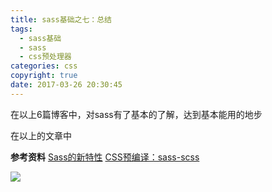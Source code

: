 ```yaml
---
title: sass基础之七：总结
tags:
  - sass基础
  - sass
  - css预处理器
categories: css
copyright: true
date: 2017-03-26 20:30:45
---
```

在以上6篇博客中，对sass有了基本的了解，达到基本能用的地步
<!--more-->
在以上的文章中

**参考资料**
[Sass的新特性](https://www.w3cplus.com/preprocessor/future-sass.html)
[CSS预编译：sass-scss](https://www.aliyun.com/jiaocheng/640575.html)

![](http://static.zhyjor.com/wexin.png)
